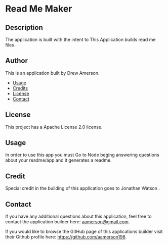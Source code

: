 # Read Me Maker 
## Description
The application is built with the intent to This Application builds read me files .
## Author 
This is an application built by Drew Amerson.


* [Usage](#usage)
* [Credits](#credits)
* [License](#license)
* [Contact](#contact)


## License
This project has a Apache License 2.0 license. 
## Usage

In order to use this app you must Go to Node beging answering questions about your readme/app and it generates a readme.
## Credit 

Special credit in the building of this application goes to Jonathan Watson .

## Contact 

If you have any additional questions about this application, feel free to contact the application builder here: aamerson@gmail.com.

If you would like to browse the GitHub page of this applications builder visit their Github profile here: https://github.com/aamerson198. 